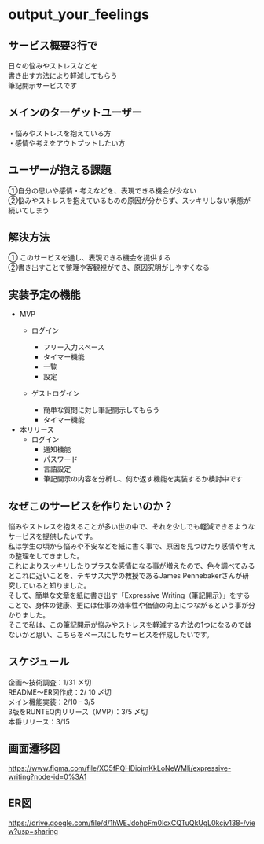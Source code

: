 # output_your_feelings
## サービス概要3行で
日々の悩みやストレスなどを  
書き出す方法により軽減してもらう  
筆記開示サービスです

## メインのターゲットユーザー
・悩みやストレスを抱えている方  
・感情や考えをアウトプットしたい方

## ユーザーが抱える課題
➀自分の思いや感情・考えなどを、表現できる機会が少ない  
➁悩みやストレスを抱えているものの原因が分からず、スッキリしない状態が続いてしまう

## 解決方法
➀ このサービスを通し、表現できる機会を提供する  
➁書き出すことで整理や客観視ができ、原因究明がしやすくなる

## 実装予定の機能
- MVP
  - ログイン
    - フリー入力スペース
    - タイマー機能
    - 一覧
    - 設定

  - ゲストログイン
    - 簡単な質問に対し筆記開示してもらう
    - タイマー機能
- 本リリース
  - ログイン
    - 通知機能
    - パスワード
    - 言語設定
    - 筆記開示の内容を分析し、何か返す機能を実装するか検討中です

## なぜこのサービスを作りたいのか？
悩みやストレスを抱えることが多い世の中で、それを少しでも軽減できるようなサービスを提供したいです。  
私は学生の頃から悩みや不安などを紙に書く事で、原因を見つけたり感情や考えの整理をしてきました。  
これによりスッキリしたりプラスな感情になる事が増えたので、色々調べてみるとこれに近いことを、テキサス大学の教授であるJames Pennebakerさんが研究していると知りました。  
そして、簡単な文章を紙に書き出す「Expressive Writing（筆記開示）」をすることで、身体の健康、更には仕事の効率性や価値の向上につながるという事が分かりました。  
そこで私は、この筆記開示が悩みやストレスを軽減する方法の1つになるのではないかと思い、こちらをベースにしたサービスを作成したいです。  

## スケジュール
企画〜技術調査：1/31 〆切  
README〜ER図作成：2/ 10 〆切  
メイン機能実装：2/10 - 3/5  
β版をRUNTEQ内リリース（MVP）：3/5 〆切  
本番リリース：3/15  

## 画面遷移図
https://www.figma.com/file/XO5fPQHDiojmKkLoNeWMIj/expressive-writing?node-id=0%3A1

## ER図
https://drive.google.com/file/d/1hWEJdohpFm0lcxCQTuQkUgL0kcjv138-/view?usp=sharing
